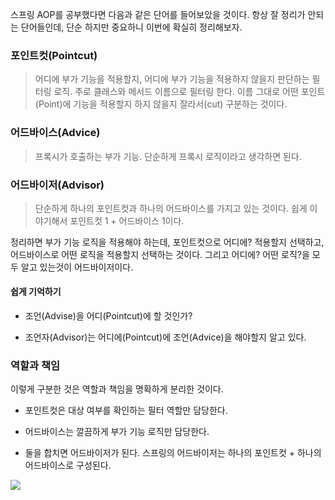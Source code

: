스프링 AOP를 공부했다면 다음과 같은 단어를 들어보았을 것이다. 항상 잘 정리가 안되는 단어들인데, 단순
하지만 중요하니 이번에 확실히 정리해보자.

### 포인트컷(Pointcut)

> 어디에 부가 기능을 적용할지, 어디에 부가 기능을 적용하지 않을지 판단하는 필터링 로직. 
>주로 클래스와 메서드 이름으로 필터링 한다. 이름 그대로 어떤 포인트(Point)에 기능을 적용할지 하지 않을지 잘라서(cut) 구분하는 것이다.

### 어드바이스(Advice)

> 프록시가 호출하는 부가 기능. 단순하게 프록시 로직이라고 생각하면 된다.


### 어드바이저(Advisor)

> 단순하게 하나의 포인트컷과 하나의 어드바이스를 가지고 있는 것이다. 쉽게 이야기해서 포인트컷 1 + 어드바이스 1이다.

정리하면 부가 기능 로직을 적용해야 하는데, 포인트컷으로 어디에? 적용할지 선택하고, 어드바이스로 어떤 로직을 적용할지 선택하는 것이다.
그리고 어디에? 어떤 로직?을 모두 알고 있는것이 어드바이저이다.

#### 쉽게 기억하기

- 조언(Advise)을 어디(Pointcut)에 할 것인가?

- 조언자(Advisor)는 어디에(Pointcut)에 조언(Advice)을 해야할지 알고 있다.

### 역할과 책임

이렇게 구분한 것은 역할과 책임을 명확하게 분리한 것이다.

- 포인트컷은 대상 여부를 확인하는 필터 역할만 담당한다.

- 어드바이스는 깔끔하게 부가 기능 로직만 담당한다.

- 둘을 합치면 어드바이저가 된다. 스프링의 어드바이저는 하나의 포인트컷 + 하나의 어드바이스로 구성된다.

![](https://s3.us-west-2.amazonaws.com/secure.notion-static.com/dc492c0f-3e79-4253-b8dc-b97ebb5da634/%E1%84%89%E1%85%B3%E1%84%8F%E1%85%B3%E1%84%85%E1%85%B5%E1%86%AB%E1%84%89%E1%85%A3%E1%86%BA_2021-12-18_%E1%84%8B%E1%85%A9%E1%84%92%E1%85%AE_9.16.40.png?X-Amz-Algorithm=AWS4-HMAC-SHA256&X-Amz-Content-Sha256=UNSIGNED-PAYLOAD&X-Amz-Credential=AKIAT73L2G45EIPT3X45%2F20211218%2Fus-west-2%2Fs3%2Faws4_request&X-Amz-Date=20211218T121706Z&X-Amz-Expires=86400&X-Amz-Signature=da4b0ff96b8d5104e446f835df51078ad9a2ae1aefa40f0640453c2047e1970d&X-Amz-SignedHeaders=host&response-content-disposition=filename%20%3D%22%25E1%2584%2589%25E1%2585%25B3%25E1%2584%258F%25E1%2585%25B3%25E1%2584%2585%25E1%2585%25B5%25E1%2586%25AB%25E1%2584%2589%25E1%2585%25A3%25E1%2586%25BA%25202021-12-18%2520%25E1%2584%258B%25E1%2585%25A9%25E1%2584%2592%25E1%2585%25AE%25209.16.40.png%22&x-id=GetObject)


